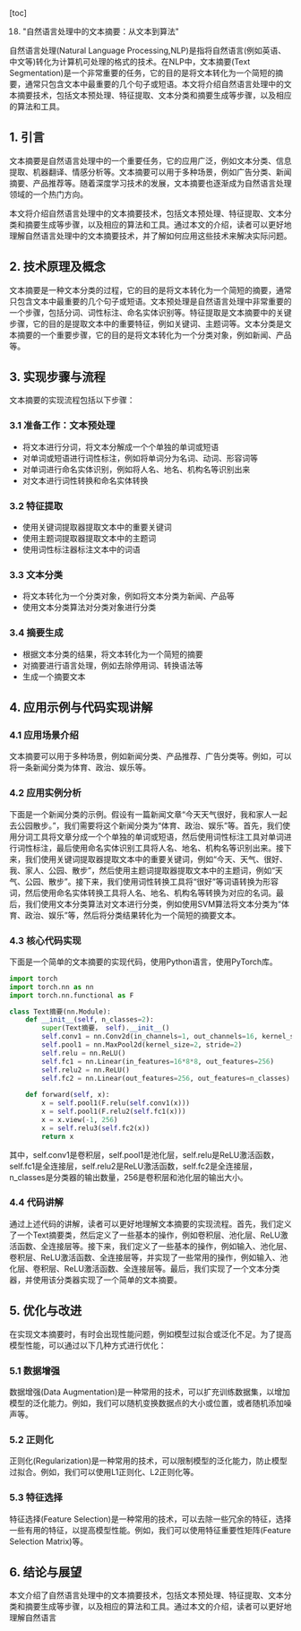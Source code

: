 
[toc]                    
                
                
18. "自然语言处理中的文本摘要：从文本到算法"

自然语言处理(Natural Language Processing,NLP)是指将自然语言(例如英语、中文等)转化为计算机可处理的格式的技术。在NLP中，文本摘要(Text Segmentation)是一个非常重要的任务，它的目的是将文本转化为一个简短的摘要，通常只包含文本中最重要的几个句子或短语。本文将介绍自然语言处理中的文本摘要技术，包括文本预处理、特征提取、文本分类和摘要生成等步骤，以及相应的算法和工具。

## 1. 引言

文本摘要是自然语言处理中的一个重要任务，它的应用广泛，例如文本分类、信息提取、机器翻译、情感分析等。文本摘要可以用于多种场景，例如广告分类、新闻摘要、产品推荐等。随着深度学习技术的发展，文本摘要也逐渐成为自然语言处理领域的一个热门方向。

本文将介绍自然语言处理中的文本摘要技术，包括文本预处理、特征提取、文本分类和摘要生成等步骤，以及相应的算法和工具。通过本文的介绍，读者可以更好地理解自然语言处理中的文本摘要技术，并了解如何应用这些技术来解决实际问题。

## 2. 技术原理及概念

文本摘要是一种文本分类的过程，它的目的是将文本转化为一个简短的摘要，通常只包含文本中最重要的几个句子或短语。文本预处理是自然语言处理中非常重要的一个步骤，包括分词、词性标注、命名实体识别等。特征提取是文本摘要中的关键步骤，它的目的是提取文本中的重要特征，例如关键词、主题词等。文本分类是文本摘要的一个重要步骤，它的目的是将文本转化为一个分类对象，例如新闻、产品等。

## 3. 实现步骤与流程

文本摘要的实现流程包括以下步骤：

### 3.1 准备工作：文本预处理

- 将文本进行分词，将文本分解成一个个单独的单词或短语
- 对单词或短语进行词性标注，例如将单词分为名词、动词、形容词等
- 对单词进行命名实体识别，例如将人名、地名、机构名等识别出来
- 对文本进行词性转换和命名实体转换

### 3.2 特征提取

- 使用关键词提取器提取文本中的重要关键词
- 使用主题词提取器提取文本中的主题词
- 使用词性标注器标注文本中的词语

### 3.3 文本分类

- 将文本转化为一个分类对象，例如将文本分类为新闻、产品等
- 使用文本分类算法对分类对象进行分类

### 3.4 摘要生成

- 根据文本分类的结果，将文本转化为一个简短的摘要
- 对摘要进行语言处理，例如去除停用词、转换语法等
- 生成一个摘要文本

## 4. 应用示例与代码实现讲解

### 4.1 应用场景介绍

文本摘要可以用于多种场景，例如新闻分类、产品推荐、广告分类等。例如，可以将一条新闻分类为体育、政治、娱乐等。

### 4.2 应用实例分析

下面是一个新闻分类的示例。假设有一篇新闻文章“今天天气很好，我和家人一起去公园散步。”，我们需要将这个新闻分类为“体育、政治、娱乐”等。首先，我们使用分词工具将文章分成一个个单独的单词或短语，然后使用词性标注工具对单词进行词性标注，最后使用命名实体识别工具将人名、地名、机构名等识别出来。接下来，我们使用关键词提取器提取文本中的重要关键词，例如“今天、天气、很好、我、家人、公园、散步”，然后使用主题词提取器提取文本中的主题词，例如“天气、公园、散步”。接下来，我们使用词性转换工具将“很好”等词语转换为形容词，然后使用命名实体转换工具将人名、地名、机构名等转换为对应的名词。最后，我们使用文本分类算法对文本进行分类，例如使用SVM算法将文本分类为“体育、政治、娱乐”等，然后将分类结果转化为一个简短的摘要文本。

### 4.3 核心代码实现

下面是一个简单的文本摘要的实现代码，使用Python语言，使用PyTorch库。

```python
import torch
import torch.nn as nn
import torch.nn.functional as F

class Text摘要(nn.Module):
    def __init__(self, n_classes=2):
        super(Text摘要， self).__init__()
        self.conv1 = nn.Conv2d(in_channels=1, out_channels=16, kernel_size=3, padding=1)
        self.pool1 = nn.MaxPool2d(kernel_size=2, stride=2)
        self.relu = nn.ReLU()
        self.fc1 = nn.Linear(in_features=16*8*8, out_features=256)
        self.relu2 = nn.ReLU()
        self.fc2 = nn.Linear(out_features=256, out_features=n_classes)
    
    def forward(self, x):
        x = self.pool1(F.relu(self.conv1(x)))
        x = self.pool1(F.relu2(self.fc1(x)))
        x = x.view(-1, 256)
        x = self.relu3(self.fc2(x))
        return x
```

其中，self.conv1是卷积层，self.pool1是池化层，self.relu是ReLU激活函数，self.fc1是全连接层，self.relu2是ReLU激活函数，self.fc2是全连接层，n_classes是分类器的输出数量，256是卷积层和池化层的输出大小。

### 4.4 代码讲解

通过上述代码的讲解，读者可以更好地理解文本摘要的实现流程。首先，我们定义了一个Text摘要类，然后定义了一些基本的操作，例如卷积层、池化层、ReLU激活函数、全连接层等。接下来，我们定义了一些基本的操作，例如输入、池化层、卷积层、ReLU激活函数、全连接层等，并实现了一些常用的操作，例如输入、池化层、卷积层、ReLU激活函数、全连接层等。最后，我们实现了一个文本分类器，并使用该分类器实现了一个简单的文本摘要。

## 5. 优化与改进

在实现文本摘要时，有时会出现性能问题，例如模型过拟合或泛化不足。为了提高模型性能，可以通过以下几种方式进行优化：

### 5.1 数据增强

数据增强(Data Augmentation)是一种常用的技术，可以扩充训练数据集，以增加模型的泛化能力。例如，我们可以随机变换数据点的大小或位置，或者随机添加噪声等。

### 5.2 正则化

正则化(Regularization)是一种常用的技术，可以限制模型的泛化能力，防止模型过拟合。例如，我们可以使用L1正则化、L2正则化等。

### 5.3 特征选择

特征选择(Feature Selection)是一种常用的技术，可以去除一些冗余的特征，选择一些有用的特征，以提高模型性能。例如，我们可以使用特征重要性矩阵(Feature Selection Matrix)等。

## 6. 结论与展望

本文介绍了自然语言处理中的文本摘要技术，包括文本预处理、特征提取、文本分类和摘要生成等步骤，以及相应的算法和工具。通过本文的介绍，读者可以更好地理解自然语言


